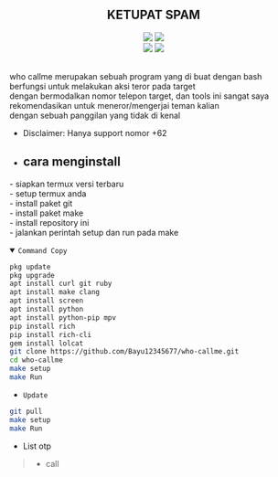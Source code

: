 <h2 align="center">KETUPAT SPAM</h2>
<p align="center">
  <img src="https://img.shields.io/static/v1?label=language&message=Bourne+Again+Shell&color=green&logo=nano">
  <img src="https://img.shields.io/static/v1?label=Framework&message=Bash+ID&color=green&logo=reddit"><br>
  <img src="https://img.shields.io/github/forks/Bayu12345677/who-callme?logo=git&style=social">
  <img src="https://img.shields.io/github/license/Bayu12345677/who-callme?color=green&logo=apache&style=flat-square">
</p>

<br>
who callme merupakan sebuah program yang di buat dengan bash berfungsi untuk melakukan aksi teror pada target<br>
dengan bermodalkan nomor telepon target, dan tools ini sangat saya rekomendasikan untuk meneror/mengerjai teman kalian<br>
  dengan sebuah panggilan yang tidak di kenal
<br>

- Disclaimer: Hanya support nomor +62
- ## cara menginstall
\- siapkan termux versi terbaru<br>
\- setup termux anda<br>
\- install paket git<br>
\- install paket make<br>
\- install repository ini<br>
\- jalankan perintah setup dan run pada make

<details open><summary><code>Command Copy</code></summary>

```bash
pkg update
pkg upgrade
apt install curl git ruby
apt install make clang
apt install screen
apt install python
apt install python-pip mpv
pip install rich
pip install rich-cli
gem install lolcat
git clone https://github.com/Bayu12345677/who-callme.git
cd who-callme
make setup
make Run
```

- `Update`
```bash
git pull
make setup
make Run
```

</details>

- List otp
> - call
